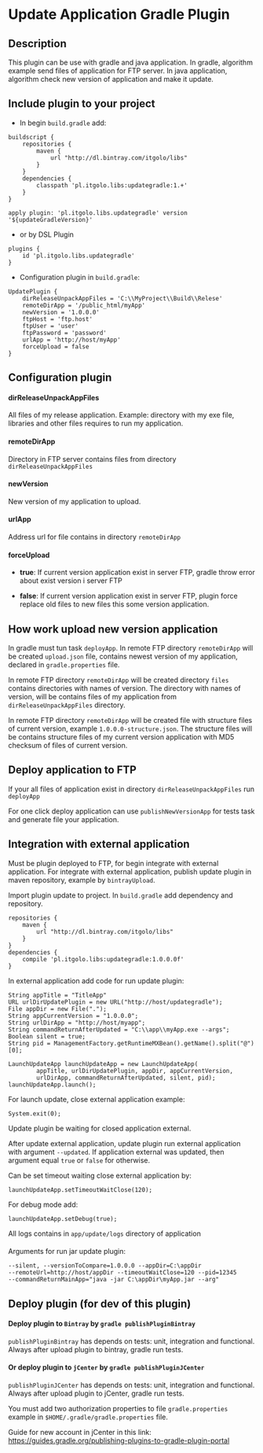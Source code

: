 # Update Application Gradle Plugin

## Description
This plugin can be use with gradle and java application. In gradle,
algorithm example send files of application for FTP server. In java
application, algorithm check new version of application and make
it update.

## Include plugin to your project
- In begin ```build.gradle``` add:

```
buildscript {
    repositories {
        maven {
            url "http://dl.bintray.com/itgolo/libs"
        }
    }
    dependencies {
        classpath 'pl.itgolo.libs:updategradle:1.+'
    }
}

apply plugin: 'pl.itgolo.libs.updategradle' version '${updateGradleVersion}'
````

- or by DSL Plugin

```
plugins {
    id 'pl.itgolo.libs.updategradle'
}
```

- Configuration plugin in ```build.gradle```:

```
UpdatePlugin {
    dirReleaseUnpackAppFiles = 'C:\\MyProject\\Build\\Relese'
    remoteDirApp = '/public_html/myApp'
    newVersion = '1.0.0.0'
    ftpHost = 'ftp.host'
    ftpUser = 'user'
    ftpPassword = 'password'
    urlApp = 'http://host/myApp'
    forceUpload = false
}
```

## Configuration plugin

#### dirReleaseUnpackAppFiles
All files of my release application. Example: directory with my exe file,
libraries and other files requires to run my application.

#### remoteDirApp
Directory in FTP server contains files from directory ```dirReleaseUnpackAppFiles```

#### newVersion
New version of my application to upload.

#### urlApp
Address url for file contains in directory ```remoteDirApp```

#### forceUpload

- **true**: If current version application exist in server FTP,
gradle throw error about exist version i server FTP

- **false**: If current version application exist in server FTP,
plugin force replace old files to new files this some version application.

## How work upload new version application
In gradle must tun task ```deployApp```. In remote FTP directory ```remoteDirApp```
will be created ```upload.json``` file, contains newest version of my application,
declared in ```gradle.properties``` file.

In remote FTP directory ```remoteDirApp``` will be created directory ```files```
contains directories with names of version. The directory with names of version,
will be contains files of my application from ```dirReleaseUnpackAppFiles``` directory.

In remote FTP directory ```remoteDirApp``` will be created file with structure files
of current version, example ```1.0.0.0-structure.json```. The structure files will be
contains structure files of my current version application with MD5 checksum of files of
current version.

## Deploy application to FTP
If your all files of application exist in directory ```dirReleaseUnpackAppFiles```
run ```deployApp```

For one click deploy application can use ```publishNewVersionApp```
for tests task and generate file your application.

## Integration with external application

Must be plugin deployed to FTP, for begin integrate with external application.
For integrate with external application, publish update plugin
in maven repository, example by ```bintrayUpload```.

Import plugin update to project. In ```build.gradle``` add dependency and repository.

```
repositories {
    maven {
        url "http://dl.bintray.com/itgolo/libs"
    }
}
dependencies {
    compile 'pl.itgolo.libs:updategradle:1.0.0.0f'
}
```

In external application add code for run update plugin:

```
String appTitle = "TitleApp"
URL urlDirUpdatePlugin = new URL("http://host/updategradle");
File appDir = new File(".");
String appCurrentVersion = "1.0.0.0";
String urlDirApp = "http://host/myapp";
String commandReturnAfterUpdated = "C:\\app\\myApp.exe --args";
Boolean silent = true;
String pid = ManagementFactory.getRuntimeMXBean().getName().split("@")[0];

LaunchUpdateApp launchUpdateApp = new LaunchUpdateApp(
        appTitle, urlDirUpdatePlugin, appDir, appCurrentVersion,
        urlDirApp, commandReturnAfterUpdated, silent, pid);
launchUpdateApp.launch();
```

For launch update, close external application example:

```
System.exit(0);
```

Update plugin be waiting for closed application external.

After update external application, update plugin run external
application with argument ```--updated```. If application external
was updated, then argument equal ```true``` or ```false``` for otherwise.

Can be set timeout waiting close external application by:

```
launchUpdateApp.setTimeoutWaitClose(120);
```

For debug mode add:

```
launchUpdateApp.setDebug(true);
```

All logs contains in ```app/update/logs``` directory of application

####
Arguments for run jar update plugin:

```
--silent, --versionToCompare=1.0.0.0 --appDir=C:\appDir
--remoteUrl=http://host/appDir --timeoutWaitClose=120 --pid=12345
--commandReturnMainApp="java -jar C:\appDir\myApp.jar --arg"
```

## Deploy plugin (for dev of this plugin)

#### Deploy plugin to ```Bintray``` by ```gradle publishPluginBintray```
```publishPluginBintray``` has depends on tests: unit, integration and functional.
Always after upload plugin to bintray, gradle run tests.

#### Or deploy plugin to ```jCenter``` by ```gradle publishPluginJCenter```
```publishPluginJCenter``` has depends on tests: unit, integration and functional.
Always after upload plugin to jCenter, gradle run tests.

You must add two authorization properties to file ```gradle.properties```
example in ```$HOME/.gradle/gradle.properties``` file.

Guide for new account in jCenter in this link:
https://guides.gradle.org/publishing-plugins-to-gradle-plugin-portal